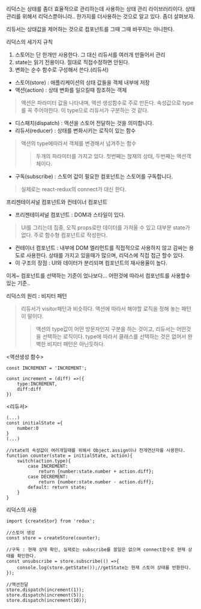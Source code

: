 리덕스는 상태를 좀더 효율적으로 관리하는데 사용하는 상태 관리 라이브러리이다. 상태관리를 위해서 리덕스뿐아니라.. 한가지를 더사용하는 것으로 알고 있다. 좀더 살펴보자.

리듀서는 상태값을 제어하는 것으로 컴포넌트를 그때 그때 바꾸지는 아니한다.

리덕스의 세가지 규칙 
1. 스토어는 단 한개만 사용한다. 그 대신 리듀서를 여러개 만들어서 관리
2. state는 읽기 전용이다. 절대로 직접수정하면 안된다.
3. 변화는 순수 함수로 구성해서 쓴다.(리듀서)


* 스토어(store) : 애플리케이션의 상태 값들을 객체 내부에 저장
* 액션(action) : 상태 변화를 일으킬때 참조하는 객체
> 액션은 파라미터 값을 나타내며, 액션 생성함수로 주로 만든다. 속성값으로 type를 꼭 주어야한다. 이 type으로 리듀서가 구분하는 것 같다.
* 디스패치(dispatch) : 액션을 스토어 전달하는 것을 의미합니다.
* 리듀서(reducer) : 상태를 변화시키는 로직이 있는 함수
> 액션의 type에따라서 객체를 변경해서 넘겨주는 함수
>> 두개의 파라미터를 가지고 있다. 첫번째는 혅재의 상태, 두번째는 액션객체이다.
* 구독(subscribe) : 스토어 값이 필요한 컴포넌트는 스토어를 구독합니다. 
> 실제로는 react-redux의 connect가 대신 한다.


프리젠테이셔널 컴포넌트와 컨테이너 컴포넌트
* 프리젠테이셔널 컴포넌트 : DOM과 스타일이 있다. 
> UI를 그리는데 집중, 오직 props로만 데이터를 가져올 수 있고 대부분 state가 없다. 주로 함수형 컴포넌트로 작성한다.
* 컨테이너 컴포넌트 : 내부에 DOM 엘리먼트를 직접적으로 사용하지 않고 감싸는 용도로 사용한다. 상태를 가지고 있을때가 많으며, 리덕스에 직접 접근 할수 있다.
* 이 구조의 장점 : UI와 데이터가 분리되며 컴포넌트의 재사용율이 높다.

이게~ 컴포넌트를 선택하는 기준이 었나보다... 어떤것에 따라서 컴포넌트를 사용할수 있는 기준..




리덕스의 원리 : 비지터 패턴
> 리듀서가 visitor패턴과 비슷하다. 액션에 따라서 해야할 로직을 정해 놓는 패턴이 말이다. 
>> 액션의 type값이 어떤 방문자인지 구분을 하는 것이고, 리듀서는 어떤것을 선택하는 로직이다. type에 따라서 클래스를 선택하는 것은 없어서 완벽한 비지터 패턴은 아닌듯하다.

<액션생성 함수>
```
const INCREMENT = 'INCREMENT';

const increment = (diff) =>({
    type:INCREMENT,
    diff:diff
})
```

<리듀서>
```
(...)
const initialState ={
    number:0
}
(...)

//state의 속성값이 여러개일때를 위해서 Object.assign이나 전개연산자를 사용한다.
function counter(state = initialState, action){
    switch(action.type){
        case INCREMENT:
            return {number:state.number + action.diff};
        case DECREMENT:
            return {number:state.number - action.diff};
        default: return state;    
    }
}
```

리덕스의 사용
```
import {createStor} from 'redux';

//스토어 생성
const store = createStore(counter);

//구독 : 현재 상태 확인, 실제로는 subscribe를 쓸일은 없으며 connect함수로 현재 상태를 확인한다.
const unsubscribe = store.subscribe(() =>{
    console.log(store.getState());//getState는 현재 스토어 상태를 반환한다.
});

//액션전달
store.dispatch(increment(1));
store.dispatch(increment(5));
store.dispatch(increment(10));

```